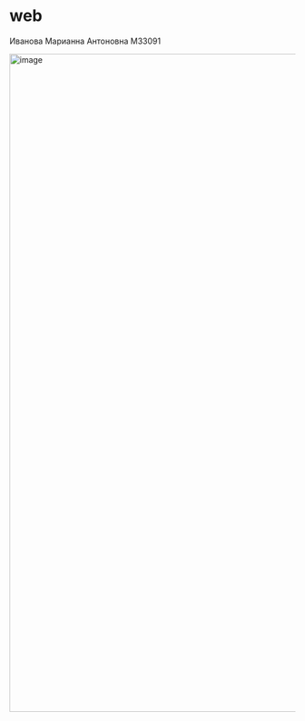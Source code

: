 # web
Иванова Марианна Антоновна М33091

<img width="1158" alt="image" src="https://user-images.githubusercontent.com/25938314/144322249-3b4767ee-d9a0-4bda-8b1b-ca4ddd42dff7.png">
